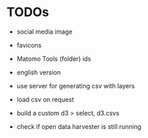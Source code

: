 # TODOs

- social media image
- favicons
- Matomo Tools (folder) ids
- english version
- use server for generating csv with layers
- load csv on request
- build a custom d3 > select, d3.csvs

- check if open data harvester is still running